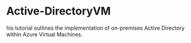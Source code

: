 # Active-DirectoryVM
his tutorial outlines the implementation of on-premises Active Directory within Azure Virtual Machines.
